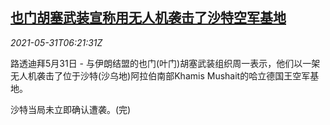 <!--1622442663000-->
[也门胡塞武装宣称用无人机袭击了沙特空军基地](https://cn.reuters.com/article/yemen-saudi-attack-drone-0531-mon-idCNKCS2DC0FI)
------

<div><i>2021-05-31T06:21:31Z</i></div><p>路透迪拜5月31日 - 与伊朗结盟的也门(叶门)胡塞武装组织周一表示，他们以一架无人机袭击了位于沙特(沙乌地)阿拉伯南部Khamis Mushait的哈立德国王空军基地。</p><p>沙特当局未立即确认遭袭。(完)</p>
